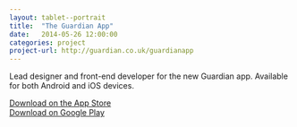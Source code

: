 ```yaml
---
layout: tablet--portrait
title:  "The Guardian App"
date:   2014-05-26 12:00:00
categories: project
project-url: http://guardian.co.uk/guardianapp
---
```


Lead designer and front-end developer for the new Guardian app. Available for both Android and iOS devices.

[Download on the App Store](https://itunes.apple.com/gb/app/the-guardian/id409128287?mt=8&uo=4)  
[Download on Google Play](https://play.google.com/store/apps/details?id=com.guardian)
